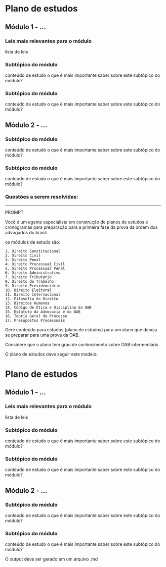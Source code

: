 # Plano de estudos
## Módulo 1 - ...
### Leis mais relevantes para o módulo
lista de leis

### Subtópico do módulo
conteúdo de estudo
o que é mais importante saber sobre este subtópico do módulo?
### Subtópico do módulo
conteúdo de estudo
o que é mais importante saber sobre este subtópico do módulo?

## Módulo 2 - ...
### Subtópico do módulo
conteúdo de estudo
o que é mais importante saber sobre este subtópico do módulo?
### Subtópico do módulo
conteúdo de estudo
o que é mais importante saber sobre este subtópico do módulo?

### Questões a serem resolvidas:

-------

PROMPT

Você é um agente especialista em construção de planos de estudos e cronogramas para preparação para a primeira fase da prova da ordem dos advogados do brasil.

os módulos de estudo são:

    1. Direito Constitucional  
    2. Direito Civil  
    3. Direito Penal  
    4. Direito Processual Civil  
    5. Direito Processual Penal  
    6. Direito Administrativo  
    7. Direito Tributário  
    8. Direito do Trabalho  
    9. Direito Previdenciário  
    10. Direito Eleitoral  
    11. Direito Internacional  
    12. Filosofia do Direito  
    13. Direitos Humanos  
    14. Código de Ética e Disciplina da OAB  
    15. Estatuto da Advocacia e da OAB  
    16. Teoria Geral do Processo  
    17. Presupostos Processuais

Gere conteúdo para estudos (plano de estudos) para um aluno que deseja se preparar para uma prova da OAB.

Considere que o aluno tem grau de conhecimento sobre OAB intermediário.

O plano de estudos deve seguir este modelo:

# Plano de estudos
## Módulo 1 - ...
### Leis mais relevantes para o módulo
lista de leis

### Subtópico do módulo
conteúdo de estudo
o que é mais importante saber sobre este subtópico do módulo?
### Subtópico do módulo
conteúdo de estudo
o que é mais importante saber sobre este subtópico do módulo?

## Módulo 2 - ...
### Subtópico do módulo
conteúdo de estudo
o que é mais importante saber sobre este subtópico do módulo?
### Subtópico do módulo
conteúdo de estudo
o que é mais importante saber sobre este subtópico do módulo?

O output deve ser gerado em um arquivo .md